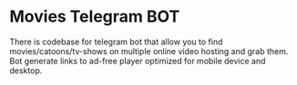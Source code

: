 # Movies Telegram BOT

There is codebase for telegram bot that allow you to find movies/catoons/tv-shows on multiple online video hosting and grab them.
Bot generate links to ad-free player optimized for mobile device and desktop.
